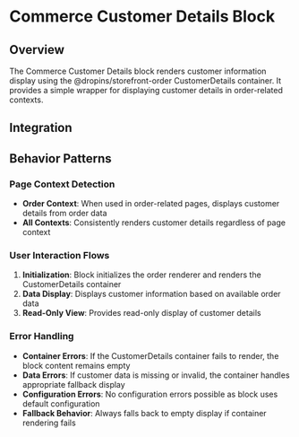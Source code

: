 # Commerce Customer Details Block

## Overview

The Commerce Customer Details block renders customer information display using the @dropins/storefront-order CustomerDetails container. It provides a simple wrapper for displaying customer details in order-related contexts.

## Integration

<!-- ### Block Configuration

No block configuration is read via `readBlockConfig()`. -->

<!-- ### URL Parameters

No URL parameters directly affect this block's behavior. -->

<!-- ### Local Storage

No localStorage keys are used by this block. -->

<!-- ### Events

#### Event Listeners

No direct event listeners are implemented in this block.

#### Event Emitters

No events are emitted by this block. -->

## Behavior Patterns

### Page Context Detection

- **Order Context**: When used in order-related pages, displays customer details from order data
- **All Contexts**: Consistently renders customer details regardless of page context

### User Interaction Flows

1. **Initialization**: Block initializes the order renderer and renders the CustomerDetails container
2. **Data Display**: Displays customer information based on available order data
3. **Read-Only View**: Provides read-only display of customer details

### Error Handling

- **Container Errors**: If the CustomerDetails container fails to render, the block content remains empty
- **Data Errors**: If customer data is missing or invalid, the container handles appropriate fallback display
- **Configuration Errors**: No configuration errors possible as block uses default configuration
- **Fallback Behavior**: Always falls back to empty display if container rendering fails
